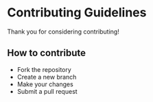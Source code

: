 # Contributing Guidelines

Thank you for considering contributing!

## How to contribute
- Fork the repository
- Create a new branch
- Make your changes
- Submit a pull request
